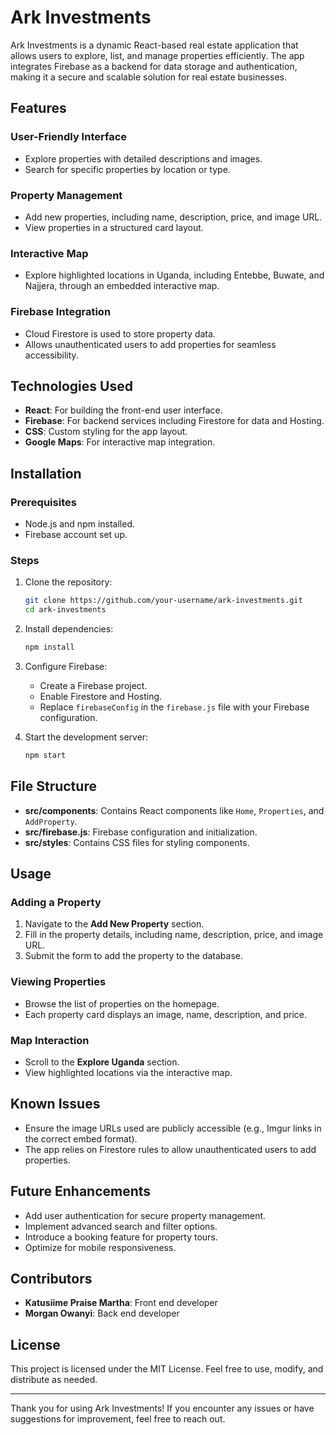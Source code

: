 # Ark Investments

Ark Investments is a dynamic React-based real estate application that allows users to explore, list, and manage properties efficiently. The app integrates Firebase as a backend for data storage and authentication, making it a secure and scalable solution for real estate businesses.

## Features

### User-Friendly Interface

- Explore properties with detailed descriptions and images.
- Search for specific properties by location or type.

### Property Management

- Add new properties, including name, description, price, and image URL.
- View properties in a structured card layout.

### Interactive Map

- Explore highlighted locations in Uganda, including Entebbe, Buwate, and Najjera, through an embedded interactive map.

### Firebase Integration

- Cloud Firestore is used to store property data.
- Allows unauthenticated users to add properties for seamless accessibility.

## Technologies Used

- **React**: For building the front-end user interface.
- **Firebase**: For backend services including Firestore for data and Hosting.
- **CSS**: Custom styling for the app layout.
- **Google Maps**: For interactive map integration.

## Installation

### Prerequisites

- Node.js and npm installed.
- Firebase account set up.

### Steps

1. Clone the repository:

   ```bash
   git clone https://github.com/your-username/ark-investments.git
   cd ark-investments
   ```

2. Install dependencies:

   ```bash
   npm install
   ```

3. Configure Firebase:

   - Create a Firebase project.
   - Enable Firestore and Hosting.
   - Replace `firebaseConfig` in the `firebase.js` file with your Firebase configuration.

4. Start the development server:

   ```bash
   npm start
   ```

## File Structure

- **src/components**: Contains React components like `Home`, `Properties`, and `AddProperty`.
- **src/firebase.js**: Firebase configuration and initialization.
- **src/styles**: Contains CSS files for styling components.

## Usage

### Adding a Property

1. Navigate to the **Add New Property** section.
2. Fill in the property details, including name, description, price, and image URL.
3. Submit the form to add the property to the database.

### Viewing Properties

- Browse the list of properties on the homepage.
- Each property card displays an image, name, description, and price.

### Map Interaction

- Scroll to the **Explore Uganda** section.
- View highlighted locations via the interactive map.

## Known Issues

- Ensure the image URLs used are publicly accessible (e.g., Imgur links in the correct embed format).
- The app relies on Firestore rules to allow unauthenticated users to add properties.

## Future Enhancements

- Add user authentication for secure property management.
- Implement advanced search and filter options.
- Introduce a booking feature for property tours.
- Optimize for mobile responsiveness.

## Contributors

- **Katusiime Praise Martha**: Front end developer
- **Morgan Owanyi**: Back end developer

## License

This project is licensed under the MIT License. Feel free to use, modify, and distribute as needed.

---

Thank you for using Ark Investments! If you encounter any issues or have suggestions for improvement, feel free to reach out.

